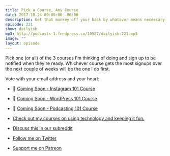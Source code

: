 ```yaml
---
title: Pick a Course, Any Course
date: 2017-10-24 09:00:00 -06:00
description: Get that monkey off your back by whatever means necessary.
episode: 221
show: dailyish
mp3: http://podcasts-1.feedpress.co/10587/dailyish-221.mp3
image: ""
layout: episode
---
```


Pick one (or all) of the 3 courses I'm thinking of doing and sign up to be notified when they're ready. Whichever course gets the most signups over the next couple of weeks will be the one I do first.

Vote with your email address and your heart:

* 🌅 [Coming Soon - Instagram 101 Course](https://courses.chrisenns.com/instagram-101)
* 📝 [Coming Soon - WordPress 101 Course](https://courses.chrisenns.com/wordpress-101)
* 🎤 [Coming Soon - Podcasting 101 Course](https://courses.chrisenns.com/podcasting-101)


* [Check out my courses on using technology and keeping it fun.](https://courses.chrisenns.com)
* [Discuss this in our subreddit](https://www.reddit.com/r/Goodstuff_fm/)
* [Follow me on Twitter](https://www.twitter.com/ichris)
* [Support me on Patreon](https://www.patreon.com/ichris)
